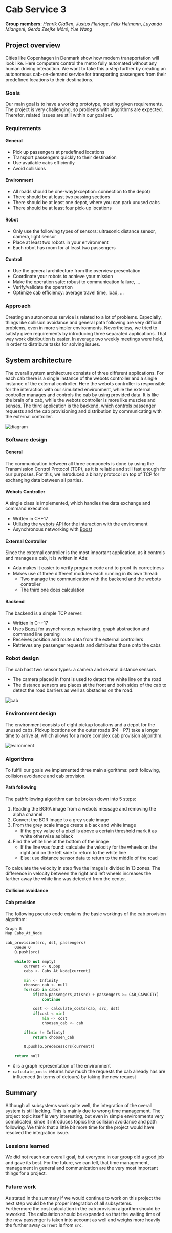 # Cab Service 3
**Group members**: *Henrik Claßen*, *Justus Flerlage*, *Felix Heimann*, *Luyanda Mlangeni*, *Gerda Zsejke Móré*, *Yue Wang*

## Project overview
Cities like Copenhagen in Denmark show how modern transportation will look like.
Here computers control the metro fully automated without any human driving interaction.
We want to take this a step further by creating an autonomous cab-on-demand service for transporting
passengers from their predefined locations to their destinations.

### Goals
Our main goal is to have a working prototype, meeting given requirements. The project is very challenging,
so problems with algorithms are expected. Therefor, related issues are still within our goal set.

### Requirements
#### General
- Pick up passengers at predefined locations
- Transport passengers quickly to their destination
- Use available cabs efficiently
- Avoid collisions
#### Environment
- All roads should be one-way(exception: connection to the depot)
- There should be at least two passing sections
- There should be at least one depot, where you can park unused cabs
- There should be at least four pick-up locations
#### Robot
- Only use the following types of sensors: ultrasonic distance sensor, camera, light sensor
- Place at least two robots in your environment
- Each robot has room for at least two passengers
#### Control
- Use the general architecture from the overview presentation
- Coordinate your robots to achieve your mission
- Make the operation safe: robust to communication failure, ...
- Verify/validate the operation
- Optimize cab efficiency: average travel time, load, ...

### Approach
Creating an autonomous service is related to a lot of problems. Especially, things
like collision avoidance and general path following are very difficult problems, even in more simpler environments.
Nevertheless, we tried to satisfy given requirements by introducing three separated applications. That way
work distribution is easier. In average two weekly meetings were held, in order to distribute tasks for solving
issues.

## System architecture
The overall system architecture consists of three different applications. For each cab there is a single instance
of the webots controller and a single instance of the external controller. Here the webots controller is responsible
for the interaction with our simulated environment, while the external controller manages and controls the cab by using
provided data. It is like the brain of a cab, while the webots controller is more like muscles and senses. The third application
is the backend, which controls passenger requests and the cab provisioning and distribution by communicating with
the external controller. 

![diagram](./images/architecture.svg)

### Software design
#### General
The communication between all three componets is done by using the Transmission Control Protocol (TCP), 
as it is reliable and still fast enough for our purposes. For this, we introduced a binary protocol 
on top of TCP for exchanging data between all parties.

#### Webots Controller
A single class is implemented, which handles the data exchange and command execution:
- Written in C++17
- Utilizing the [webots API](https://www.cyberbotics.com/doc/reference/index) for the interaction with the environment
- Asynchronous networking with [Boost](https://www.boost.org/)

#### External Controller
Since the external controller is the most important application, as it controls and manages a cab, it is written in Ada:
- Ada makes it easier to verify program code and to proof its correctness
- Makes use of three different modules each running in its own thread:  
    - Two manage the communication with the backend and the webots controller
    - The third one does calculation

#### Backend
The backend is a simple TCP server:
- Written in C++17
- Uses [Boost](https://www.boost.org/) for asynchronous networking, graph abstraction and command line parsing
- Receives position and route data from the external controllers
- Retrieves any passenger requests and distributes those onto the cabs

### Robot design
The cab hast two sensor types: a camera and several distance sensors
- The camera placed in front is used to detect the white line on the road
- The distance sensors are places at the front and both sides of the cab to detect the road barriers as well as
obstacles on the road.

![cab](./images/cab.png)

### Environment design
The environment consists of eight pickup locations and a depot for the unused cabs.
Pickup locations on the outer roads (P4 - P7) take a longer time to arrive at, which
allows for a more complex cab provision algorithm.

![evironment](./images/environment.png)

### Algorithms
To fulfill our goals we implemented three main algorithms: path following, collision avoidance and cab provision.

#### Path following
The pathfollowing algorithm can be broken down into 5 steps:
1. Reading the  BGRA image from a webots message and removing the alpha channel
2. Convert the BGR image to a grey scale image
3. From the grey scale image create a black and white image
    - If the grey value of a pixel is above a certain threshold mark it as white otherwise as black
4. Find the white line at the bottom of the image
    - If the line was found: calculate the velocity for the wheels on the right and on the left side to return to the white line
    - Else: use distance sensor data to return to the middle of the road
  
To calculate the velocity in step five the image is divided in 13 zones. The difference in velocity between 
the right and left wheels increases the farther away the white line was detected from the center.

#### Collision avoidance

#### Cab provision
The following pseudo code explains the basic workings of the cab provision algorithm:
```python
Graph G
Map Cabs_At_Node

cab_provision(src, dst, passengers)
    Queue Q
    Q.push(src)

    while(Q not empty)
        current <- Q.pop
        cabs <- Cabs_At_Node[current]

        min <- Infinity
        choosen_cab <- null
        for(cab in cabs)
            if(cab.passengers_at(src) + passengers >= CAB_CAPACITY)
                continue

            cost <- calculate_costs(cab, src, dst)
            if(cost < min)
                min <- cost
                choosen_cab <- cab
        
        if(min != Infinty)
            return choosen_cab

        Q.push(G.predecessors(current))

    return null
```

- `G` is a graph representation of the environment
- `calculate_costs` returns how much the requests the cab already has are influenced (in terms of detours) by taking the new request

## Summary
Although all subsystems work quite well, the integration of the overall system is still lacking. This is mainly due to
wrong time management. The project topic itself is very interesting, but even in simple environments very complicated, since
it introduces topics like collision avoidance and path following. We think that a little bit more time for the project would have
resolved the integration issue.

### Lessions learned
We did not reach our overall goal, but everyone in our group did a good job and gave its best. For the future, we can tell,
that time management, management in general and communication are the very most important things for a project.

### Future work
As stated in the summary if we would continue to work on this project the next step would be the proper integration of all subsystems.  
Furthermore the cost calculation in the cab provision algorithm should be reworked. The calculation should be expanded so that the 
waiting time of the new passenger is taken into account as well and weighs more heavily the further away `current` is from `src`.   
